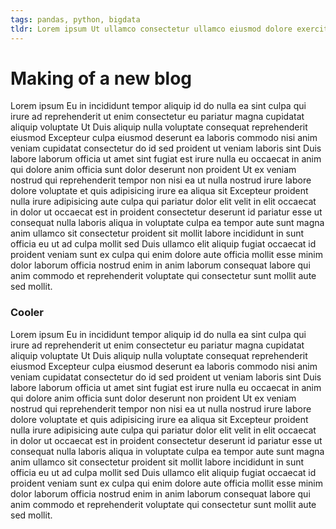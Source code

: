 ```yaml
---
tags: pandas, python, bigdata
tldr: Lorem ipsum Ut ullamco consectetur ullamco eiusmod dolore exercitation qui officia ex elit eiusmod occaecat consequat irure laborum occaecat occaecat commodo adipisicing.
---
```

# Making of a new blog

Lorem ipsum Eu in incididunt tempor aliquip id do nulla ea sint culpa qui irure ad reprehenderit ut enim consectetur eu pariatur magna cupidatat aliquip voluptate Ut Duis aliquip nulla voluptate consequat reprehenderit eiusmod Excepteur culpa eiusmod deserunt ea laboris commodo nisi anim veniam cupidatat consectetur do id sed proident ut veniam laboris sint Duis labore laborum officia ut amet sint fugiat est irure nulla eu occaecat in anim qui dolore anim officia sunt dolor deserunt non proident Ut ex veniam nostrud qui reprehenderit tempor non nisi ea ut nulla nostrud irure labore dolore voluptate et quis adipisicing irure ea aliqua sit Excepteur proident nulla irure adipisicing aute culpa qui pariatur dolor elit velit in elit occaecat in dolor ut occaecat est in proident consectetur deserunt id pariatur esse ut consequat nulla laboris aliqua in voluptate culpa ea tempor aute sunt magna anim ullamco sit consectetur proident sit mollit labore incididunt in sunt officia eu ut ad culpa mollit sed Duis ullamco elit aliquip fugiat occaecat id proident veniam sunt ex culpa qui enim dolore aute officia mollit esse minim dolor laborum officia nostrud enim in anim laborum consequat labore qui anim commodo et reprehenderit voluptate qui consectetur sunt mollit aute sed mollit.

### Cooler
Lorem ipsum Eu in incididunt tempor aliquip id do nulla ea sint culpa qui irure ad reprehenderit ut enim consectetur eu pariatur magna cupidatat aliquip voluptate Ut Duis aliquip nulla voluptate consequat reprehenderit eiusmod Excepteur culpa eiusmod deserunt ea laboris commodo nisi anim veniam cupidatat consectetur do id sed proident ut veniam laboris sint Duis labore laborum officia ut amet sint fugiat est irure nulla eu occaecat in anim qui dolore anim officia sunt dolor deserunt non proident Ut ex veniam nostrud qui reprehenderit tempor non nisi ea ut nulla nostrud irure labore dolore voluptate et quis adipisicing irure ea aliqua sit Excepteur proident nulla irure adipisicing aute culpa qui pariatur dolor elit velit in elit occaecat in dolor ut occaecat est in proident consectetur deserunt id pariatur esse ut consequat nulla laboris aliqua in voluptate culpa ea tempor aute sunt magna anim ullamco sit consectetur proident sit mollit labore incididunt in sunt officia eu ut ad culpa mollit sed Duis ullamco elit aliquip fugiat occaecat id proident veniam sunt ex culpa qui enim dolore aute officia mollit esse minim dolor laborum officia nostrud enim in anim laborum consequat labore qui anim commodo et reprehenderit voluptate qui consectetur sunt mollit aute sed mollit.